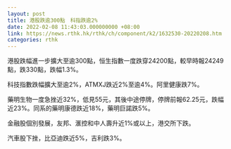 ```yaml
---
layout: post
title: 港股跌逾300點　科指跌逾2%
date: 2022-02-08 11:43:03.000000000 +08:00
link: https://news.rthk.hk/rthk/ch/component/k2/1632530-20220208.htm
categories: rthk
---
```


港股跌幅進一步擴大至逾300點，恒生指數一度跌穿24200點，較早時報24249點，跌330點，跌幅1.3%。

科技指數跌幅擴大至逾2%，ATMXJ跌近2%至逾4%。阿里健康跌7%。

藥明生物一度急挫近32%，低見55元，其後中途停牌，停牌前報62.25元，跌幅近23%。同系的藥明康德跌近18%，藥明巨諾跌5%。

金融股個別發展，友邦、滙控和中人壽升近1%或以上，港交所下跌。

汽車股下挫，比亞迪跌近5%，吉利跌3%。
